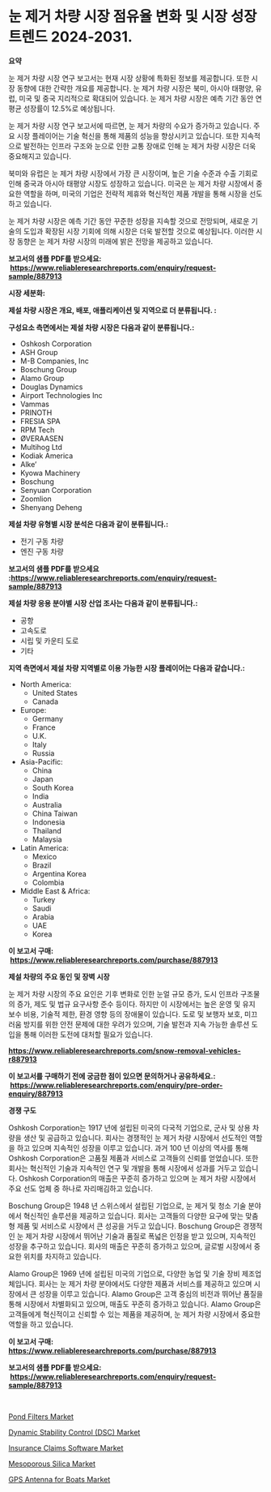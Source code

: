 <p><h1>눈 제거 차량 시장 점유율 변화 및 시장 성장 트렌드 2024-2031.</h1></p><p><strong>요약</strong></p>
<p><p>눈 제거 차량 시장 연구 보고서는 현재 시장 상황에 특화된 정보를 제공합니다. 또한 시장 동향에 대한 간략한 개요를 제공합니다. 눈 제거 차량 시장은 북미, 아시아 태평양, 유럽, 미국 및 중국 지리적으로 확대되어 있습니다. 눈 제거 차량 시장은 예측 기간 동안 연평균 성장률이 12.5%로 예상됩니다.</p><p>눈 제거 차량 시장 연구 보고서에 따르면, 눈 제거 차량의 수요가 증가하고 있습니다. 주요 시장 플레이어는 기술 혁신을 통해 제품의 성능을 향상시키고 있습니다. 또한 지속적으로 발전하는 인프라 구조와 눈으로 인한 교통 장애로 인해 눈 제거 차량 시장은 더욱 중요해지고 있습니다.</p><p>북미와 유럽은 눈 제거 차량 시장에서 가장 큰 시장이며, 높은 기술 수준과 수출 기회로 인해 중국과 아시아 태평양 시장도 성장하고 있습니다. 미국은 눈 제거 차량 시장에서 중요한 역할을 하며, 미국의 기업은 전략적 제휴와 혁신적인 제품 개발을 통해 시장을 선도하고 있습니다.</p><p>눈 제거 차량 시장은 예측 기간 동안 꾸준한 성장을 지속할 것으로 전망되며, 새로운 기술의 도입과 확장된 시장 기회에 의해 시장은 더욱 발전할 것으로 예상됩니다. 이러한 시장 동향은 눈 제거 차량 시장의 미래에 밝은 전망을 제공하고 있습니다.</p></p>
<p><strong>보고서의 샘플 PDF를 받으세요: &nbsp;<a href="https://www.reliableresearchreports.com/enquiry/request-sample/887913">https://www.reliableresearchreports.com/enquiry/request-sample/887913</a></strong></p>
<p><strong>시장 세분화:</strong></p>
<p><strong> 제설 차량 시장은 개요, 배포, 애플리케이션 및 지역으로 더 분류됩니다. :</strong></p>
<p><strong>구성요소 측면에서는 제설 차량 시장은 다음과 같이 분류됩니다.:</strong></p>
<p><ul><li>Oshkosh Corporation</li><li>ASH Group</li><li>M-B Companies, Inc</li><li>Boschung Group</li><li>Alamo Group</li><li>Douglas Dynamics</li><li>Airport Technologies Inc</li><li>Vammas</li><li>PRINOTH</li><li>FRESIA SPA</li><li>RPM Tech</li><li>ØVERAASEN</li><li>Multihog Ltd</li><li>Kodiak America</li><li>Alke’</li><li>Kyowa Machinery</li><li>Boschung</li><li>Senyuan Corporation</li><li>Zoomlion</li><li>Shenyang Deheng</li></ul></p>
<p><strong> 제설 차량 유형별 시장 분석은 다음과 같이 분류됩니다.:</strong></p>
<p><ul><li>전기 구동 차량</li><li>엔진 구동 차량</li></ul></p>
<p><strong>보고서의 샘플 PDF를 받으세요 :<a href="https://www.reliableresearchreports.com/enquiry/request-sample/887913">https://www.reliableresearchreports.com/enquiry/request-sample/887913</a></strong></p>
<p><strong> 제설 차량 응용 분야별 시장 산업 조사는 다음과 같이 분류됩니다.:</strong></p>
<p><ul><li>공항</li><li>고속도로</li><li>시립 및 카운티 도로</li><li>기타</li></ul></p>
<p><strong>지역 측면에서 제설 차량 지역별로 이용 가능한 시장 플레이어는 다음과 같습니다.:</strong></p>
<p><ul>
    <li>
        North America:
        <ul>
            <li>United States</li>
            <li>Canada</li>
        </ul>
    </li>
    <li>
        Europe:
        <ul>
            <li>Germany</li>
            <li>France</li>
            <li>U.K.</li>
            <li>Italy</li>
            <li>Russia</li>
        </ul>
    </li>
    <li>
        Asia-Pacific:
        <ul>
            <li>China</li>
            <li>Japan</li>
            <li>South Korea</li>
            <li>India</li>
            <li>Australia</li>
            <li>China Taiwan</li>
            <li>Indonesia</li>
            <li>Thailand</li>
            <li>Malaysia</li>
        </ul>
    </li>
    <li>
        Latin America:
        <ul>
            <li>Mexico</li>
            <li>Brazil</li>
            <li>Argentina Korea</li>
            <li>Colombia</li>
        </ul>
    </li>
    <li>
        Middle East & Africa:
        <ul>
            <li>Turkey</li>
            <li>Saudi</li>
            <li>Arabia</li>
            <li>UAE</li>
            <li>Korea</li>
        </ul>
    </li>
    </ul></p>
<p><strong>이 보고서 구매: &nbsp;<a href="https://www.reliableresearchreports.com/purchase/887913">https://www.reliableresearchreports.com/purchase/887913</a></strong></p>
<p><strong>제설 차량의 주요 동인 및 장벽 시장</strong></p>
<p><p>눈 제거 차량 시장의 주요 요인은 기후 변화로 인한 눈얼 규모 증가, 도시 인프라 구조물의 증가, 제도 및 법규 요구사항 준수 등이다. 하지만 이 시장에서는 높은 운영 및 유지 보수 비용, 기술적 제한, 환경 영향 등의 장애물이 있습니다. 도로 및 보행자 보호, 미끄러움 방지를 위한 안전 문제에 대한 우려가 있으며, 기술 발전과 지속 가능한 솔루션 도입을 통해 이러한 도전에 대처할 필요가 있습니다.</p></p>
<p><strong><a href="https://www.reliableresearchreports.com/snow-removal-vehicles-r887913">https://www.reliableresearchreports.com/snow-removal-vehicles-r887913</a></strong></p>
<p><strong>이 보고서를 구매하기 전에 궁금한 점이 있으면 문의하거나 공유하세요.: &nbsp;<a href="https://www.reliableresearchreports.com/enquiry/pre-order-enquiry/887913">https://www.reliableresearchreports.com/enquiry/pre-order-enquiry/887913</a></strong></p>
<p><strong>경쟁 구도</strong></p>
<p><p>Oshkosh Corporation는 1917 년에 설립된 미국의 다국적 기업으로, 군사 및 상용 차량을 생산 및 공급하고 있습니다. 회사는 경쟁적인 눈 제거 차량 시장에서 선도적인 역할을 하고 있으며 지속적인 성장을 이루고 있습니다. 과거 100 년 이상의 역사를 통해 Oshkosh Corporation은 고품질 제품과 서비스로 고객들의 신뢰를 얻었습니다. 또한 회사는 혁신적인 기술과 지속적인 연구 및 개발을 통해 시장에서 성과를 거두고 있습니다. Oshkosh Corporation의 매출은 꾸준히 증가하고 있으며 눈 제거 차량 시장에서 주요 선도 업체 중 하나로 자리매김하고 있습니다.</p><p>Boschung Group은 1948 년 스위스에서 설립된 기업으로, 눈 제거 및 청소 기술 분야에서 혁신적인 솔루션을 제공하고 있습니다. 회사는 고객들의 다양한 요구에 맞는 맞춤형 제품 및 서비스로 시장에서 큰 성공을 거두고 있습니다. Boschung Group은 경쟁적인 눈 제거 차량 시장에서 뛰어난 기술과 품질로 폭넓은 인정을 받고 있으며, 지속적인 성장을 추구하고 있습니다. 회사의 매출은 꾸준히 증가하고 있으며, 글로벌 시장에서 중요한 위치를 차지하고 있습니다.</p><p>Alamo Group은 1969 년에 설립된 미국의 기업으로, 다양한 농업 및 기술 장비 제조업체입니다. 회사는 눈 제거 차량 분야에서도 다양한 제품과 서비스를 제공하고 있으며 시장에서 큰 성장을 이루고 있습니다. Alamo Group은 고객 중심의 비전과 뛰어난 품질을 통해 시장에서 차별화되고 있으며, 매출도 꾸준히 증가하고 있습니다. Alamo Group은 고객들에게 혁신적이고 신뢰할 수 있는 제품을 제공하며, 눈 제거 차량 시장에서 중요한 역할을 하고 있습니다.</p></p>
<p><strong>이 보고서 구매: &nbsp; <a href="https://www.reliableresearchreports.com/purchase/887913">https://www.reliableresearchreports.com/purchase/887913</a></strong></p>
<p><strong>보고서의 샘플 PDF를 받으세요: &nbsp;<a href="https://www.reliableresearchreports.com/enquiry/request-sample/887913">https://www.reliableresearchreports.com/enquiry/request-sample/887913</a></strong><strong></strong></p>
<p>&nbsp;</p>
<p><p><a href="https://view.publitas.com/reportprime-1/pond-filters-market-insight-market-trends-growth-forecasted-from-2024-to-2031/">Pond Filters Market</a></p><p><a href="https://www.linkedin.com/pulse/dynamic-stability-control-dsc-market-challenges-opportunities-z6gde?trackingId=GfvXmGgr%2BjQwVEAQgSQwlw%3D%3D">Dynamic Stability Control (DSC) Market</a></p><p><a href="https://github.com/joannesouthgate/Market-Research-Report-List-2/blob/main/insurance-claims-software-market.md">Insurance Claims Software Market</a></p><p><a href="https://issuu.com/reportprime-2/docs/mesoporous-silica-market-size-2030.pptx">Mesoporous Silica Market</a></p><p><a href="https://acidic-farm-354.notion.site/GPS-Antenna-for-Boats-Market-Size-and-Market-Trends-Complete-Industry-Overview-2024-to-2031-07c454a305314f5bb06e44a2f8d52110">GPS Antenna for Boats Market</a></p></p>